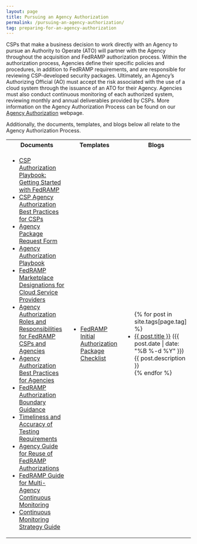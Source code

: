```yaml
---
layout: page
title: Pursuing an Agency Authorization
permalink: /pursuing-an-agency-authorization/
tag: preparing-for-an-agency-authorization
---
```

<p>CSPs that make a business decision to work directly with an Agency to pursue an Authority to Operate (ATO) will partner with the Agency throughout the acquisition and FedRAMP authorization process. Within the authorization process, Agencies define their specific policies and procedures, in addition to FedRAMP requirements, and are responsible for reviewing CSP-developed security packages. Ultimately, an Agency’s Authorizing Official (AO) must accept the risk associated with the use of a cloud system through the issuance of an ATO for their Agency. Agencies must also conduct continuous monitoring of each authorized system, reviewing monthly and annual deliverables provided by CSPs. More information on  the Agency Authorization Process can be found on our <a href="agency-authorization">Agency Authorization</a> webpage.</p>
<p>Additionally, the documents, templates, and blogs below all relate to the Agency Authorization Process. </p>
<table>
<tr>
<th>Documents</th>
<th>Templates</th>
<th>Blogs</th>
</tr>
<td>
<ul>
<li><a href="{{site.baseurl}}/assets/resources/documents/CSP_Authorization_Playbook_Getting_Started_with_FedRAMP.pdf">CSP Authorization Playbook: Getting Started with FedRAMP</a></li>
<li><a href="{{site.baseurl}}/assets/resources/documents/CSP_Agency_Authorization_Best_Practices_for_CSPs.pdf">CSP Agency Authorization Best Practices for CSPs </a></li>
<li><a href="{{site.baseurl}}/assets/resources/documents/Agency_Package_Request_Form.pdf">Agency Package Request Form</a></li>
<li><a href="{{site.baseurl}}/assets/resources/documents/Agency_Authorization_Playbook.pdf">Agency Authorization Playbook</a></li>
<li><a href="{{site.baseurl}}/assets/resources/documents/FedRAMP_Marketplace_Designations_for_CSPs.pdf">FedRAMP Marketplace Designations for Cloud Service Providers</a></li>
<li><a href="{{site.baseurl}}/assets/resources/documents/Agency_Authorization_Roles_and_Responsibilities_for_FedRAMP_CSPs_and_Agencies.pdf">Agency Authorization Roles and Responsibilities for FedRAMP CSPs and Agencies</a></li>
<li><a href="{{site.baseurl}}/assets/resources/documents/Agency_Authorization_Best_Practices_for_Agencies.pdf">Agency Authorization Best Practices for Agencies</a></li>
<li><a href="{{site.baseurl}}/assets/resources/documents/CSP_A_FedRAMP_Authorization_Boundary_Guidance.pdf">FedRAMP Authorization Boundary Guidance</a></li>
<li><a href="{{site.baseurl}}/assets/resources/documents/CSP_Timeliness_and_Accuracy_of_Testing_Requirements.pdf">Timeliness and Accuracy of Testing Requirements</a></li>
<li><a href="{{site.baseurl}}/assets/resources/documents/Agency_Guide_for_Reuse_of_FedRAMP_Authorizations.pdf">Agency Guide for Reuse of FedRAMP Authorizations</a></li>
<li><a href="{{site.baseurl}}/assets/resources/documents/Agency_Guide_for_Multi-Agency_Continuous_Monitoring.pdf">FedRAMP Guide for Multi-Agency Continuous Monitoring</a></li>
<li><a href="{{site.baseurl}}/assets/resources/documents/CSP_Continuous_Monitoring_Strategy_Guide.pdf">Continuous Monitoring Strategy Guide</a></li>
</ul>
</td>
<td>
<ul>
<li><a href="{{site.baseurl}}/assets/resources/templates/FedRAMP-Initial-Authorization-Package-Checklist.xls">FedRAMP Initial Authorization Package Checklist</a></li>
</ul>
</td>
<td>
<ul>
{% for post in site.tags[page.tag] %}
  <li><a href="{{ post.url }}">{{ post.title }}</a> ({{ post.date | date: "%B %-d %Y" }})<br>
    {{ post.description }}
  </li>
{% endfor %}
</ul>
</td>
